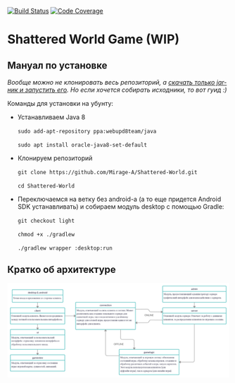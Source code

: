 [![Build Status](https://travis-ci.org/mirage-a/shattered-world.svg)](https://travis-ci.org/mirage-a/shattered-world)
[![Code Coverage](https://codecov.io/github/mirage-a/shattered-world/coverage.svg)](https://codecov.io/gh/mirage-a/shattered-world)


# Shattered World Game (WIP)

## Мануал по установке

*Вообще можно не клонировать весь репозиторий, а [скачать только jar-ник и запустить его](
        https://github.com/Mirage-A/Shattered-World/raw/master/SW%20-%20Game.jar
      ). Но если хочется собирать исходники, то вот гуид :)*

Команды для установки на убунту:

 + Устанавливаем Java 8
    
    `sudo add-apt-repository ppa:webupd8team/java`
    
    `sudo apt install oracle-java8-set-default`
    
 + Клонируем репозиторий

    `git clone https://github.com/Mirage-A/Shattered-World.git`
    
    `cd Shattered-World`
    
 + Переключаемся на ветку без android-а (а то еще придется Android SDK устанавливать) и собираем модуль desktop с помощью Gradle:

    `git checkout light`
        
    `chmod +x ./gradlew`
        
    `./gradlew wrapper :desktop:run`
    
## Кратко об архитектуре

![](arch.png)

<!-- 
![](art.png)

Shattered World is an RPG that i develop in my free time

There is A LOT of work to be done to make my dreams come true, but one can always try what is done at the moment (currently nothing) by downloading game [here](https://mirage-a.github.io) and launching downloaded .jar file with Java

And yes, i draw everyfin in Paint ;)

One day i'll complete it :) (if i wont be expelled earlier)

-->
